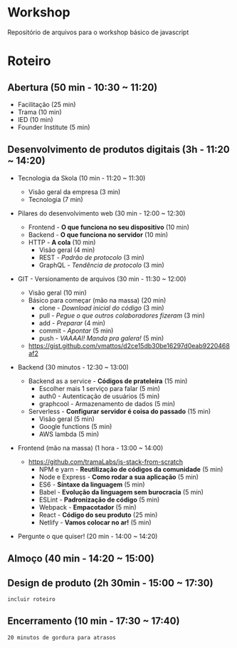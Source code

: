 # Workshop
Repositório de arquivos para o workshop básico de javascript

# Roteiro
## Abertura (50 min - 10:30 ~ 11:20)
- Facilitação (25 min)
- Trama (10 min)
- IED (10 min)
- Founder Institute (5 min)

## Desenvolvimento de produtos digitais (3h - 11:20 ~ 14:20)
- Tecnologia da Skola (10 min - 11:20 ~ 11:30)
    - Visão geral da empresa (3 min)
    - Tecnologia (7 min)

- Pilares do desenvolvimento web (30 min - 12:00 ~ 12:30)
    - Frontend - **O que funciona no seu dispositivo** (10 min)
    - Backend - **O que funciona no servidor** (10 min)
    - HTTP - **A cola** (10 min)
        - Visão geral (4 min)
        - REST - *Padrão de protocolo* (3 min)
        - GraphQL - *Tendência de protocolo* (3 min)
 
 - GIT - Versionamento de arquivos (30 min - 11:30 ~ 12:00)
    - Visão geral (10 min)
    - Básico para começar (mão na massa) (20 min)
        - clone - *Download inicial do código* (3 min)
        - pull - *Pegue o que outros colaboradores fizeram* (3 min)
        - add - *Preparar* (4 min)
        - commit - *Apontar* (5 min)
        - push - *VAAAAI! Manda pra galera!* (5 min)
     - https://gist.github.com/vmattos/d2ce15db30be16297d0eab9220468af2

- Backend (30 minutos - 12:30 ~ 13:00)
    - Backend as a service - **Códigos de prateleira** (15 min)
        - Escolher mais 1 serviço para falar (5 min)
        - auth0 - Autenticação de usuários (5 min)
        - graphcool - Armazenamento de dados (5 min)
    - Serverless - **Configurar servidor é coisa do passado** (15 min)
        - Visão geral (5 min)
        - Google functions (5 min)
        - AWS lambda (5 min)

- Frontend (mão na massa) (1 hora - 13:00 ~ 14:00)
    - https://github.com/tramaLabs/js-stack-from-scratch
        - NPM e yarn - **Reutilização de códigos da comunidade** (5 min)
        - Node e Express - **Como rodar a sua aplicação** (5 min)
        - ES6 - **Síntaxe da linguagem** (5 min)
        - Babel - **Evolução da linguagem sem burocracia** (5 min)
        - ESLint - **Padronização de código** (5 min)
        - Webpack - **Empacotador** (5 min)
        - React - **Código do seu produto** (25 min)
        - Netlify - **Vamos colocar no ar!** (5 min)
  
- Pergunte o que quiser! (20 min - 14:00 ~ 14:20)

## Almoço (40 min - 14:20 ~ 15:00)

## Design de produto (2h 30min - 15:00 ~ 17:30)
```incluir roteiro```

## Encerramento (10 min - 17:30 ~ 17:40)

```20 minutos de gordura para atrasos```
